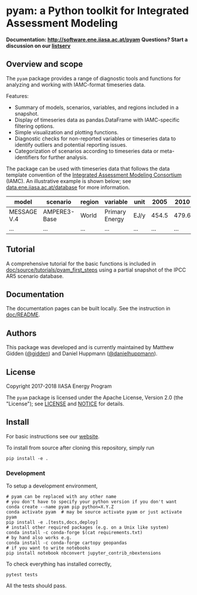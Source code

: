 pyam: a Python toolkit for Integrated Assessment Modeling
=========================================================

**Documentation: http://software.ene.iiasa.ac.at/pyam**
**Questions? Start a discussion on our [listserv](https://groups.google.com/forum/#!forum/pyam)**

Overview and scope
------------------

The ``pyam`` package provides a range of diagnostic tools and functions
for analyzing and working with IAMC-format timeseries data.

Features:
- Summary of models, scenarios, variables, and regions included in a snapshot.
- Display of timeseries data as pandas.DataFrame with IAMC-specific filtering
  options.
- Simple visualization and plotting functions.
- Diagnostic checks for non-reported variables or timeseries data to identify
  outliers and potential reporting issues.
- Categorization of scenarios according to timeseries data or meta-identifiers
  for further analysis.

The package can be used with timeseries data that follows the data template
convention of the [Integrated Assessment Modeling Consortium](http://www.globalchange.umd.edu/iamc/) (IAMC).
An illustrative example is shown below;
see [data.ene.iiasa.ac.at/database](http://data.ene.iiasa.ac.at/database/)
for more information.

| **model**    | **scenario** | **region** | **variable**   | **unit** | **2005** | **2010** | **2015** |
|--------------|--------------|------------|----------------|----------|----------|----------|----------|
| MESSAGE V.4  | AMPERE3-Base | World      | Primary Energy | EJ/y     |    454.5 |    479.6 |      ... |
| ...          | ...          | ...        | ...            | ...      |      ... |      ... |      ... |


Tutorial
--------

A comprehensive tutorial for the basic functions is included
in [doc/source/tutorials/pyam_first_steps](doc/source/tutorials/pyam_first_steps.ipynb)
using a partial snapshot of the IPCC AR5 scenario database.

Documentation
-------------

The documentation pages can be built locally.
See the instruction in [doc/README](doc/README.md).

Authors
-------

This package was developed and is currently maintained
by Matthew Gidden ([@gidden](https://github.com/gidden))
and Daniel Huppmann ([@danielhuppmann](https://github.com/danielhuppmann/)).

License
-------

Copyright 2017-2018 IIASA Energy Program

The ``pyam`` package is licensed
under the Apache License, Version 2.0 (the "License");
see [LICENSE](LICENSE) and [NOTICE](NOTICE.md) for details.

Install
-------

For basic instructions see our
[website](http://software.ene.iiasa.ac.at/pyam/install.html).

To install from source after cloning this repository, simply run

```
pip install -e .
```

### Development

To setup a development environment,

```
# pyam can be replaced with any other name
# you don't have to specify your python version if you don't want
conda create --name pyam pip python=X.Y.Z
conda activate pyam  # may be source activate pyam or just activate pyam
pip install -e .[tests,docs,deploy]
# install other required packages (e.g. on a Unix like system)
conda install -c conda-forge $(cat requirements.txt)
# by hand also works e.g.
conda install -c conda-forge cartopy geopandas
# if you want to write notebooks
pip install notebook nbconvert jupyter_contrib_nbextensions
```

To check everything has installed correctly,

```
pytest tests
```

All the tests should pass.
